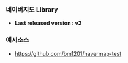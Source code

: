 ### 네이버지도 Library
- **Last released version : v2**

### 예시소스
- https://github.com/bm1201/navermap-test
